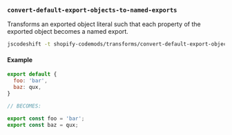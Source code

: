 ### `convert-default-export-objects-to-named-exports`

Transforms an exported object literal such that each property of the exported object becomes a named export.

```sh
jscodeshift -t shopify-codemods/transforms/convert-default-export-objects-to-named-exports <file>
```

#### Example

```js
export default {
  foo: 'bar',
  baz: qux,
}

// BECOMES:

export const foo = 'bar';
export const baz = qux;
```
